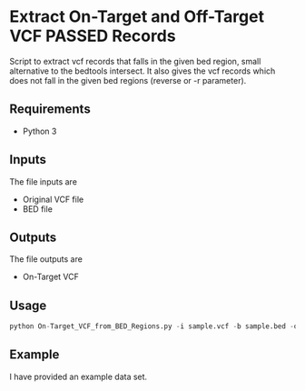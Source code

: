 # Extract On-Target and Off-Target VCF PASSED Records

Script to extract vcf records that falls in the given bed region, small alternative to the bedtools intersect. It also gives the vcf records which does not fall in the given bed regions (reverse or -r parameter).

## Requirements
* Python 3

## Inputs
The file inputs are 
* Original VCF file 
* BED file 

## Outputs
The file outputs are 
* On-Target VCF 

## Usage
```python
python On-Target_VCF_from_BED_Regions.py -i sample.vcf -b sample.bed -o output -r N
```
## Example
I have provided an example data set.
